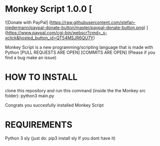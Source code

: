 # Monkey Script 1.0.0 [
  ![Donate with PayPal]
  (https://raw.githubusercontent.com/stefan-niedermann/paypal-donate-button/master/paypal-donate-button.png)
]
(https://www.paypal.com/cgi-bin/webscr?cmd=_s-xclick&hosted_button_id=QT54MSJR6QU7Y)

Monkey Script is a new programming/scripting language that is made with Python [PULL REQUESTS ARE OPEN] [COMMITS ARE OPEN]
(Please if you find a bug make an issue)

# HOW TO INSTALL

clone this repository and run this command (inside the the Monkey src folder): python3 main.py

Congrats you succesfully  installed Monkey Script

# REQUIREMENTS

Python 3
sly (just do: pip3 install sly If you dont have it)
